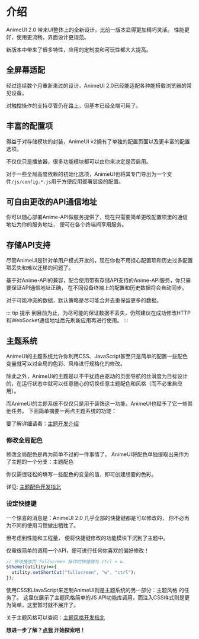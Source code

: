 # 介绍

AnimeUI 2.0 带来UI整体上的全新设计，比前一版本显得更加精巧灵活。
性能更好，使用更流畅，界面设计更规范。

新版本中带来了很多特性，应用的定制度和可玩性都大大提高。


## 全屏幕适配

经过连续数个月重新来过的设计，AnimeUI 2.0已经能适配各种能搭载浏览器的常见设备。

对触控操作的支持尽管仍在路上，但基本已经全端可用了。


## 丰富的配置项

得益于对存储模块的封装，AnimeUI v2拥有了单独的配置页面以及更丰富的配置选项。

不仅仅只是播放器，很多功能模块都可以由你来决定是否启用。

对于一些全局高度依赖的初始化选项，AnimeUI也将其专门导出为一个文件`/js/config.*.js`用于方便应用部署层级的配置。


## 可自由更改的API通信地址

你可以随心部署Anime-API做服务提供了，现在只需要简单更改配置项里的通信地址为你的服务地址，
便可在各个终端间享用服务。


## 存储API支持

尽管AnimeUI是针对单用户模式开发的，现在你也不用担心配置项和历史过多配置项丢失和难以迁移的问题了。

基于对Anime-API的兼容，配合使用带有存储API支持的Anime-API服务，你只需要保证API通信地址正确，
在不同设备终端上的配置和历史数据将会自动同步。

对于可能冲突的数据，默认策略是尽可能合并去重保留更多的数据。

::: tip 提示
到目前为止，为尽可能的保证数据不丢失，仍然建议在成功修改HTTP和WebSocket通信地址后先刷新应用再进行使用。
:::

## 主题系统

AnimeUI的主题系统允许你利用CSS、JavaScript甚至只是简单的配置一些配色变量就可以对全局的色彩、风格进行规格化的修改。

除此之外，AnimeUI的主题是以不干扰路由驱动的页面导航的丝滑度为目标设计的，在运行状态中就可以任意随心的切换任意主题配色和风格（而不必重启应用）。

而AnimeUI的主题系统不仅仅只是用于装饰这一功能，AnimeUI也赋予了它一些其他任务。
下面简单摘要一两点主题系统的功能：

要了解详细请看：[主题开发介绍](/theme-dev/)

### 修改全局配色

修改全局配色是再为简单不过的一件事情了。
AnimeUI将配色单独提取出来作为了主题的一个分支：主题配色

你仅需很轻松的填写一些配色的变量的值，即可创建想要的色彩。

详见: [主题配色开发指北](/theme-dev/blending/)

### 设定快捷键

一个惊喜的消息是：AnimeUI 2.0 几乎全部的快捷键都是可以修改的，
你不必再为不同的使用习惯做出牺牲了。

但考虑到性能和工程量，
便将快捷键修改的功能模块下沉到了主题中。

仅需很简单的调用一个API，便可进行任何你喜欢的偏好修改！

```js
// 修改播放页 fullscreen 操作的快捷键为 ctrl + w.
$theme((utility)=>{
  utility.setShortCut("fullscreen", "w", "ctrl");
});
```

使用CSS和JavaScript来定制AnimeUI则是主题系统的另一部分：主题风格 的任务了。
这里仅展示了主题风格简单的JS API功能库调用，而注入CSS样式则是更为简单，这里暂时就不展开了。

关于主题风格可以查阅：[主题风格开发指北](/theme-dev/style/)


**想进一步了解？[点我](/instruction/) 开始探索吧！**

